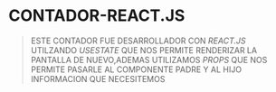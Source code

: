 # CONTADOR-REACT.JS

> ESTE CONTADOR FUE DESARROLLADOR CON *REACT.JS*  UTILZANDO  *USESTATE* QUE NOS  PERMITE RENDERIZAR 
> LA PANTALLA DE NUEVO,ADEMAS UTILIZAMOS *PROPS* QUE NOS PERMITE PASARLE 
> AL COMPONENTE PADRE Y AL HIJO INFORMACION QUE NECESITEMOS
